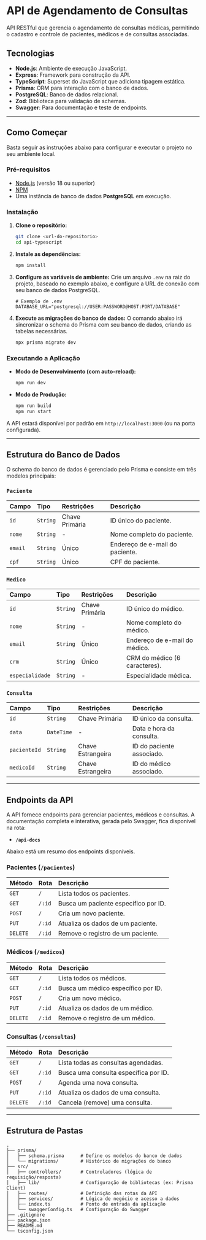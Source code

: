 # API de Agendamento de Consultas

API RESTful que gerencia o agendamento de consultas médicas, permitindo o cadastro e controle de pacientes, médicos e de consultas associadas.

## Tecnologias

- **Node.js**: Ambiente de execução JavaScript.
- **Express**: Framework para construção da API.
- **TypeScript**: Superset do JavaScript que adiciona tipagem estática.
- **Prisma**: ORM para interação com o banco de dados.
- **PostgreSQL**: Banco de dados relacional.
- **Zod**: Biblioteca para validação de schemas.
- **Swagger**: Para documentação e teste de endpoints.

---

## Como Começar

Basta seguir as instruções abaixo para configurar e executar o projeto no seu ambiente local.

### Pré-requisitos

- [Node.js](https://nodejs.org/en/) (versão 18 ou superior)
- [NPM](https://www.npmjs.com/)
- Uma instância de banco de dados **PostgreSQL** em execução.

### Instalação

1.  **Clone o repositório:**
    ```bash
    git clone <url-do-repositorio>
    cd api-typescript
    ```

2.  **Instale as dependências:**
    ```bash
    npm install
    ```

3.  **Configure as variáveis de ambiente:**
    Crie um arquivo `.env` na raiz do projeto, baseado no exemplo abaixo, e configure a URL de conexão com seu banco de dados PostgreSQL.

    ```env
    # Exemplo de .env
    DATABASE_URL="postgresql://USER:PASSWORD@HOST:PORT/DATABASE"
    ```

4.  **Execute as migrações do banco de dados:**
    O comando abaixo irá sincronizar o schema do Prisma com seu banco de dados, criando as tabelas necessárias.
    ```bash
    npx prisma migrate dev
    ```

### Executando a Aplicação

-   **Modo de Desenvolvimento (com auto-reload):**
    ```bash
    npm run dev
    ```

-   **Modo de Produção:**
    ```bash
    npm run build
    npm run start
    ```

A API estará disponível por padrão em `http://localhost:3000` (ou na porta configurada).

---

## Estrutura do Banco de Dados

O schema do banco de dados é gerenciado pelo Prisma e consiste em três modelos principais:

### `Paciente`

| Campo | Tipo | Restrições | Descrição |
| :--- | :--- | :--- | :--- |
| `id` | `String` | Chave Primária | ID único do paciente. |
| `nome` | `String` | - | Nome completo do paciente. |
| `email` | `String` | Único | Endereço de e-mail do paciente. |
| `cpf` | `String` | Único | CPF do paciente. |

### `Medico`

| Campo | Tipo | Restrições | Descrição |
| :--- | :--- | :--- | :--- |
| `id` | `String` | Chave Primária | ID único do médico. |
| `nome` | `String` | - | Nome completo do médico. |
| `email` | `String` | Único | Endereço de e-mail do médico. |
| `crm` | `String` | Único | CRM do médico (6 caracteres). |
| `especialidade`| `String` | - | Especialidade médica. |

### `Consulta`

| Campo | Tipo | Restrições | Descrição |
| :--- | :--- | :--- | :--- |
| `id` | `String` | Chave Primária | ID único da consulta. |
| `data` | `DateTime`| - | Data e hora da consulta. |
| `pacienteId` | `String` | Chave Estrangeira | ID do paciente associado. |
| `medicoId` | `String` | Chave Estrangeira | ID do médico associado. |

---

## Endpoints da API

A API fornece endpoints para gerenciar pacientes, médicos e consultas. A documentação completa e interativa, gerada pelo Swagger, fica disponível na rota:

-   **`/api-docs`**

Abaixo está um resumo dos endpoints disponíveis.

### Pacientes (`/pacientes`)

| Método | Rota | Descrição |
| :--- | :--- | :--- |
| `GET` | `/` | Lista todos os pacientes. |
| `GET` | `/:id` | Busca um paciente específico por ID. |
| `POST` | `/` | Cria um novo paciente. |
| `PUT` | `/:id` | Atualiza os dados de um paciente. |
| `DELETE`| `/:id` | Remove o registro de um paciente. |

### Médicos (`/medicos`)

| Método | Rota | Descrição |
| :--- | :--- | :--- |
| `GET` | `/` | Lista todos os médicos. |
| `GET` | `/:id` | Busca um médico específico por ID. |
| `POST` | `/` | Cria um novo médico. |
| `PUT` | `/:id` | Atualiza os dados de um médico. |
| `DELETE`| `/:id` | Remove o registro de um médico. |

### Consultas (`/consultas`)

| Método | Rota | Descrição |
| :--- | :--- | :--- |
| `GET` | `/` | Lista todas as consultas agendadas. |
| `GET` | `/:id` | Busca uma consulta específica por ID. |
| `POST` | `/` | Agenda uma nova consulta. |
| `PUT` | `/:id` | Atualiza os dados de uma consulta. |
| `DELETE`| `/:id` | Cancela (remove) uma consulta. |

---

## Estrutura de Pastas

```
.
├── prisma/
│   ├── schema.prisma      # Define os modelos do banco de dados
│   └── migrations/        # Histórico de migrações do banco
├── src/
│   ├── controllers/       # Controladores (lógica de requisição/resposta)
│   ├── lib/               # Configuração de bibliotecas (ex: Prisma Client)
│   ├── routes/            # Definição das rotas da API
│   ├── services/          # Lógica de negócio e acesso a dados
│   ├── index.ts           # Ponto de entrada da aplicação
│   └── swaggerConfig.ts   # Configuração do Swagger
├── .gitignore
├── package.json
├── README.md
└── tsconfig.json
```

